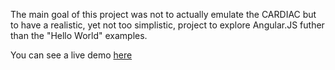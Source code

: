 The main goal of this project was not to actually emulate the CARDIAC but to have a realistic, yet not too simplistic, project to explore Angular.JS futher than the "Hello World" examples.

You can see a live demo [here](cardiac.html)
